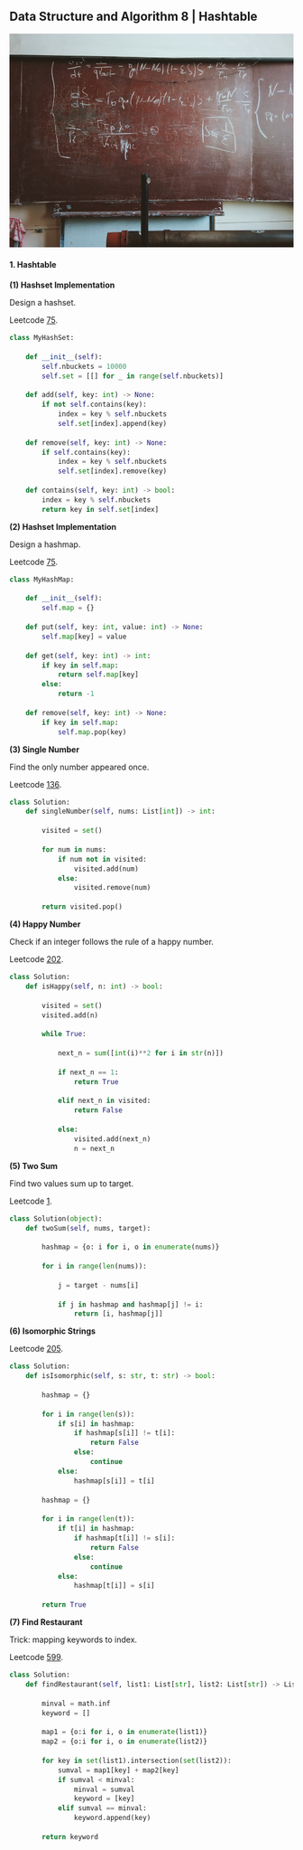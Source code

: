 ## Data Structure and Algorithm 8 | Hashtable

![0_QXrDY4nVmhZ1umbX](../../image/0_QXrDY4nVmhZ1umbX.jpeg)

#### 1. Hashtable

**(1) Hashset Implementation**

Design a hashset.

Leetcode [75](https://leetcode.com/problems/design-hashset/).

```python
class MyHashSet:

    def __init__(self):
        self.nbuckets = 10000
        self.set = [[] for _ in range(self.nbuckets)]

    def add(self, key: int) -> None:
        if not self.contains(key):
            index = key % self.nbuckets
            self.set[index].append(key)

    def remove(self, key: int) -> None:
        if self.contains(key):
            index = key % self.nbuckets
            self.set[index].remove(key)
        
    def contains(self, key: int) -> bool:
        index = key % self.nbuckets
        return key in self.set[index]
```

**(2) Hashset Implementation**

Design a hashmap.

Leetcode [75](https://leetcode.com/problems/design-hashset/).

```python
class MyHashMap:

    def __init__(self):
        self.map = {}

    def put(self, key: int, value: int) -> None:
        self.map[key] = value
        
    def get(self, key: int) -> int:
        if key in self.map:
            return self.map[key]
        else:
            return -1

    def remove(self, key: int) -> None:
        if key in self.map:
            self.map.pop(key)
```

**(3) Single Number**

Find the only number appeared once.

Leetcode [136](https://leetcode.com/problems/single-number/).

```python
class Solution:
    def singleNumber(self, nums: List[int]) -> int:
        
        visited = set()
        
        for num in nums:
            if num not in visited:
                visited.add(num)
            else:
                visited.remove(num)
                
        return visited.pop()
```

**(4) Happy Number**

Check if an integer follows the rule of a happy number.

Leetcode [202](https://leetcode.com/problems/happy-number/).

```python
class Solution:
    def isHappy(self, n: int) -> bool:
        
        visited = set()
        visited.add(n)
        
        while True:
            
            next_n = sum([int(i)**2 for i in str(n)])
            
            if next_n == 1:
                return True
            
            elif next_n in visited:
                return False
            
            else:
                visited.add(next_n)
                n = next_n
```

**(5) Two Sum**

Find two values sum up to target.

Leetcode [1](https://leetcode.com/problems/two-sum/).

```python
class Solution(object):
    def twoSum(self, nums, target):
        
        hashmap = {o: i for i, o in enumerate(nums)}
        
        for i in range(len(nums)):
            
            j = target - nums[i]
            
            if j in hashmap and hashmap[j] != i:
                return [i, hashmap[j]]
```

**(6) Isomorphic Strings**

Leetcode [205](https://leetcode.com/problems/isomorphic-strings/).

```python
class Solution:
    def isIsomorphic(self, s: str, t: str) -> bool:
        
        hashmap = {}
        
        for i in range(len(s)):
            if s[i] in hashmap:
                if hashmap[s[i]] != t[i]:
                    return False
                else:
                    continue
            else:
                hashmap[s[i]] = t[i]
                
        hashmap = {}
        
        for i in range(len(t)):
            if t[i] in hashmap:
                if hashmap[t[i]] != s[i]:
                    return False
                else:
                    continue
            else:
                hashmap[t[i]] = s[i]
                
        return True
```

**(7) Find Restaurant**

Trick: mapping keywords to index.

Leetcode [599](https://leetcode.com/problems/minimum-index-sum-of-two-lists/).

```python
class Solution:
    def findRestaurant(self, list1: List[str], list2: List[str]) -> List[str]:
        
        minval = math.inf
        keyword = []
        
        map1 = {o:i for i, o in enumerate(list1)}
        map2 = {o:i for i, o in enumerate(list2)}
        
        for key in set(list1).intersection(set(list2)):
            sumval = map1[key] + map2[key]
            if sumval < minval:
                minval = sumval
                keyword = [key]
            elif sumval == minval:
                keyword.append(key)

        return keyword
```
